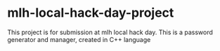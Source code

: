 # mlh-local-hack-day-project
This project is for submission at mlh local hack day. This is a password generator and manager, created in C++ language
